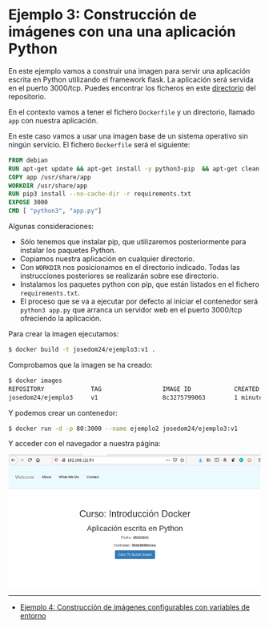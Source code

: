 # Ejemplo 3: Construcción de imágenes con una una aplicación Python

En este ejemplo vamos a construir una imagen para servir una aplicación escrita en Python utilizando el framework flask. La aplicación será servida en el puerto 3000/tcp. Puedes encontrar los ficheros en este [directorio](https://github.com/josedom24/curso_docker_ies/tree/main/ejemplos/sesion5/ejemplo3) del repositorio.

En el contexto vamos a tener el fichero `Dockerfile` y un directorio, llamado `app` con nuestra aplicación.

En este caso vamos a usar una imagen base de un sistema operativo sin ningún servicio. El fichero `Dockerfile` será el siguiente:

```Dockerfile
FROM debian
RUN apt-get update && apt-get install -y python3-pip  && apt-get clean && rm -rf /var/lib/apt/lists/*
COPY app /usr/share/app
WORKDIR /usr/share/app
RUN pip3 install --no-cache-dir -r requirements.txt
EXPOSE 3000
CMD [ "python3", "app.py"]
```

Algunas consideraciones:

* Sólo tenemos que instalar pip, que utilizaremos posteriormente para instalar los paquetes Python.
* Copiamos nuestra aplicación en cualquier directorio.
* Con `WORKDIR` nos posicionamos en el directorio indicado. Todas las instrucciones posteriores se realizarán sobre ese directorio.
* Instalamos los paquetes python con pip, que están listados en el fichero `requirements.txt`.
* El proceso que se va a ejecutar por defecto al iniciar el contenedor será `python3 app.py` que arranca un servidor web en el puerto 3000/tcp ofreciendo la aplicación.

Para crear la imagen ejecutamos:

```bash
$ docker build -t josedom24/ejemplo3:v1 .
```

Comprobamos que la imagen se ha creado:

```bash
$ docker images
REPOSITORY             TAG                 IMAGE ID            CREATED             SIZE
josedom24/ejemplo3     v1                  8c3275799063        1 minute ago      226MB
```

Y podemos crear un contenedor:

```bash
$ docker run -d -p 80:3000 --name ejemplo2 josedom24/ejemplo3:v1
```

Y acceder con el navegador a nuestra página:

![ejemplo3](img/ejemplo3.png)

---

* [Ejemplo 4: Construcción de imágenes configurables con variables de entorno](ejemplo4)
